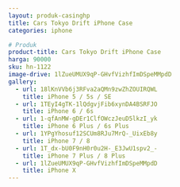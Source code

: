 ```yaml
---
layout: produk-casinghp
title: Cars Tokyo Drift iPhone Case
categories: iphone

# Produk
product-title: Cars Tokyo Drift iPhone Case
harga: 90000
sku: hn-1122
image-drive: 1lZueUMUX9qP-GHvfVizhfImDSpeMMpdD
gallery:
  - url: 18lKnVVb6j3RFva2aQMn9zwZhZOUIRQWL
    title: iPhone 5 / 5s / SE
  - url: 1TEyI4gTK-1lQdgvjFib6xynDA4BSRFJO
    title: iPhone 6 / 6s
  - url: 1-qfAnMW-gDEr1ClfOWczJeuD5lkzI_yk
    title: iPhone 6 Plus / 6s Plus
  - url: 1YPgYhosuf12SCUm8RJu7MrQ-_UixEb8y
    title: iPhone 7 / 8
  - url: 1T_dx-bU0F9nH0r0u2H-_E3JwU1spv2_-
    title: iPhone 7 Plus / 8 Plus
  - url: 1lZueUMUX9qP-GHvfVizhfImDSpeMMpdD
    title: iPhone X
---
```

